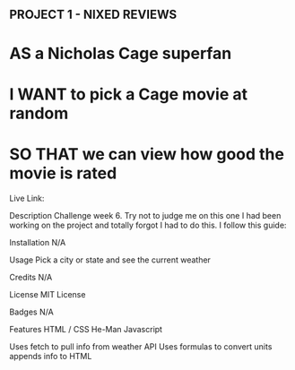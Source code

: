 ## PROJECT 1 - NIXED REVIEWS

# AS a Nicholas Cage superfan
# I WANT to pick a Cage movie at random
# SO THAT we can view how good the movie is rated

Live Link: 

Description
Challenge week 6. Try not to judge me on this one I had been working on the project and totally forgot I had to do this. I follow this guide:

Installation
N/A

Usage
Pick a city or state and see the current weather

Credits
N/A

License
MIT License

Badges N/A

Features
HTML / CSS He-Man Javascript

Uses fetch to pull info from weather API
Uses formulas to convert units
appends info to HTML

